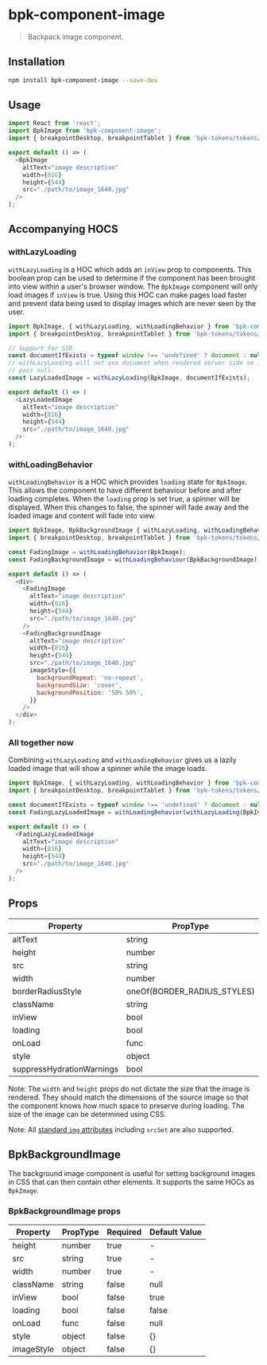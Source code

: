 # bpk-component-image

> Backpack image component.

## Installation

```sh
npm install bpk-component-image --save-dev
```

## Usage

```js
import React from 'react';
import BpkImage from 'bpk-component-image';
import { breakpointDesktop, breakpointTablet } from 'bpk-tokens/tokens/base.es6';

export default () => (
  <BpkImage
    altText="image description"
    width={816}
    height={544}
    src="./path/to/image_1640.jpg"
  />
);
```

## Accompanying HOCS

### withLazyLoading

`withLazyLoading` is a HOC which adds an `inView` prop to components.
This boolean prop can be used to determine if the component has been brought into view within a user's browser window.
The `BpkImage` component will only load images if `inView` is true.
Using this HOC can make pages load faster and prevent data being used to display images which are never seen by the user.

```js
import BpkImage, { withLazyLoading, withLoadingBehavior } from 'bpk-component-image';
import { breakpointDesktop, breakpointTablet } from 'bpk-tokens/tokens/base.es6';

// Support for SSR
const documentIfExists = typeof window !== 'undefined' ? document : null;
// withLazyLoading will not use document when rendered server side so it's safe
// pass null.
const LazyLoadedImage = withLazyLoading(BpkImage, documentIfExists);

export default () => (
  <LazyLoadedImage
    altText="image description"
    width={816}
    height={544}
    src="./path/to/image_1640.jpg"
  />
);
```

### withLoadingBehavior

`withLoadingBehavior` is a HOC which provides `loading` state for `BpkImage`. This allows the component to have different behaviour before and after loading completes.
When the `loading` prop is set true, a spinner will be displayed. When this changes to false, the spinner will fade away and the loaded image and content will fade into view.

```js
import BpkImage, BpkBackgroundImage { withLazyLoading, withLoadingBehavior } from 'bpk-component-image';
import { breakpointDesktop, breakpointTablet } from 'bpk-tokens/tokens/base.es6';

const FadingImage = withLoadingBehavior(BpkImage);
const FadingBackgroundImage = withLoadingBehaviour(BpkBackgroundImage);

export default () => (
  <div>
    <FadingImage
      altText="image description"
      width={816}
      height={544}
      src="./path/to/image_1640.jpg"
    />
    <FadingBackgroundImage
      altText="image description"
      width={816}
      height={544}
      src="./path/to/image_1640.jpg"
      imageStyle={{
        backgroundRepeat: 'no-repeat',
        backgroundSize: 'cover',
        backgroundPosition: '50% 50%',
      }}
    />
  </div>
);
```

### All together now

Combining `withLazyLoading` and `withLoadingBehavior` gives us a lazily loaded image that will show a spinner while the image loads.

```js
import BpkImage, { withLazyLoading, withLoadingBehavior } from 'bpk-component-image';
import { breakpointDesktop, breakpointTablet } from 'bpk-tokens/tokens/base.es6';

const documentIfExists = typeof window !== 'undefined' ? document : null;
const FadingLazyLoadedImage = withLoadingBehavior(withLazyLoading(BpkImage, documentIfExists));

export default () => (
  <FadingLazyLoadedImage
    altText="image description"
    width={816}
    height={544}
    src="./path/to/image_1640.jpg"
  />
);
```

## Props

| Property                  | PropType                    | Required | Default Value             |
| ------------------------- | --------------------------- | -------- | ------------------------- |
| altText                   | string                      | true     | -                         |
| height                    | number                      | true     | -                         |
| src                       | string                      | true     | -                         |
| width                     | number                      | true     | -                         |
| borderRadiusStyle         | oneOf(BORDER_RADIUS_STYLES) | false    | BORDER_RADIUS_STYLES.none |
| className                 | string                      | false    | null                      |
| inView                    | bool                        | false    | true                      |
| loading                   | bool                        | false    | false                     |
| onLoad                    | func                        | false    | null                      |
| style                     | object                      | false    | {}                        |
| suppressHydrationWarnings | bool                        | false    | false                     |

Note: The `width` and `height` props do not dictate the size that the image is rendered. They should match the dimensions of the source image so that the component knows how much space to preserve during loading. The size of the image can be determined using CSS.

Note: All [standard `img` attributes](https://developer.mozilla.org/en-US/docs/Web/HTML/Element/Img#Attributes) including `srcSet` are also supported.

## BpkBackgroundImage

The background image component is useful for setting background images in CSS that can then contain other elements. It supports the same HOCs as `BpkImage`.

### BpkBackgroundImage props

| Property         | PropType  | Required | Default Value       |
| ---------------- | --------- | -------- | ------------------- |
| height           | number    | true     | -                   |
| src              | string    | true     | -                   |
| width            | number    | true     | -                   |
| className        | string    | false    | null                |
| inView           | bool      | false    | true                |
| loading          | bool      | false    | false               |
| onLoad           | func      | false    | null                |
| style            | object    | false    | {}                  |
| imageStyle       | object    | false    | {}                  |
